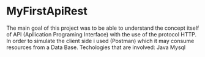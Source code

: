 # MyFirstApiRest

The main goal of this project was to be able to understand the concept itself of API (Apllication Programing Interface) with
the use of the protocol HTTP. In order to simulate the client side i used (Postman) which it may consume resources from a Data Base.
Techologies that are involved:
Java 
Mysql 

